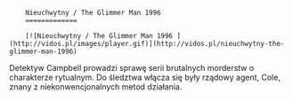 
        Nieuchwytny / The Glimmer Man 1996 
        =============
        
        [![Nieuchwytny / The Glimmer Man 1996 ](http://vidos.pl/images/player.gif)](http://vidos.pl/nieuchwytny-the-glimmer-man-1996)
        
        
 Detektyw Campbell prowadzi sprawę serii brutalnych morderstw o charakterze rytualnym. Do śledztwa włącza się były rządowy agent, Cole, znany z niekonwencjonalnych metod działania.
    